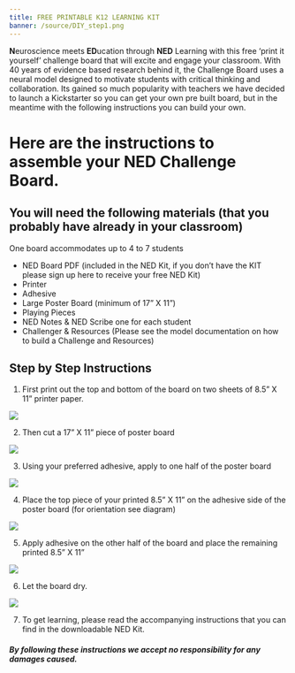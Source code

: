 ```yaml
---
title: FREE PRINTABLE K12 LEARNING KIT
banner: /source/DIY_step1.png
---
```

**N**euroscience meets **ED**ucation through **NED** Learning with this
free ‘print it yourself’ challenge board that will excite and engage your
classroom. With 40 years of evidence based research behind it, the Challenge
Board uses a neural model designed to motivate students with critical thinking
and collaboration. Its gained so much popularity with teachers we have decided
to launch a Kickstarter so you can get your own pre built board, but in the
meantime with the following instructions you can build your own.

# Here are the instructions to assemble your NED Challenge Board.

## You will need the following materials (that you probably have already in your classroom)

One board accommodates up to 4 to 7 students

* NED Board PDF (included in the NED Kit, if you
  don’t have the KIT please sign up here to receive your free NED Kit)
* Printer
* Adhesive
* Large Poster Board (minimum of 17” X 11”)
* Playing Pieces
* NED Notes & NED Scribe one for each student
* Challenger & Resources (Please see the model
  documentation on how to build a Challenge and Resources)

## Step by Step Instructions

1. First print out the top and bottom of the board
   on two sheets of 8.5” X 11” printer paper.

<img src = 'https://www.dropbox.com/s/x58xnnrhntvt0jm/DIY_step1.png?dl=1' style = 'max-width:700px'/>

2. Then cut a 17” X 11” piece of poster board

<img src = 'https://www.dropbox.com/s/f5cohwnl153kpvn/DIY_step2.png?dl=1' style = 'max-width:700px'/>

3. Using your preferred adhesive, apply to one half of the poster board

<img src = 'https://www.dropbox.com/s/quhcmuguw859bfy/DIY_step3.png?dl=1' style = 'max-width:700px'/>

4. Place the top piece of your printed 8.5” X 11” on the adhesive side of the poster board (for orientation see diagram)

<img src = 'https://www.dropbox.com/s/afagicwzhcvm5vd/DIY_step4.png?dl=1' style = 'max-width:700px'/>

5. Apply adhesive on the other half of the board and place the remaining printed 8.5” X 11”

<img src = 'https://www.dropbox.com/s/pyiaqpwwglxtkdz/DIY_step5.png?dl=1' style = 'max-width:700px'/>

6. Let the board dry.

<img src = 'https://www.dropbox.com/s/bsazg557vd94osc/DIY_step6.png?dl=1' style = 'max-width:700px'/>

7. To get learning, please read the accompanying instructions that you can find in the downloadable NED Kit.





##### By following these instructions we accept no responsibility for any damages caused.





